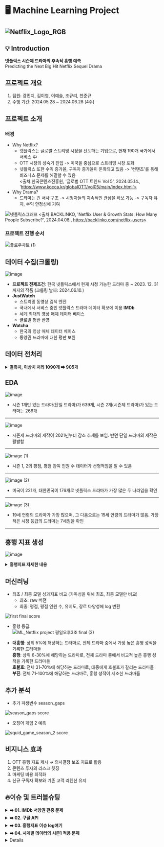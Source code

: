 # 🖥 Machine Learning Project
![Netflix_Logo_RGB](https://github.com/ML-project-3/ML_project/assets/80812507/46328e49-769a-4623-a16a-0288e7a1ba3c)
---
## 💡 Introduction
**넷플릭스 시즌제 드라마의 후속작 흥행 예측**  
Predicting the Next Big Hit Netflix Sequel Drama

## 프로젝트 개요
1. 팀원: 강민지, 김이영, 이예슬, 조규리, 천준규
2. 수행 기간: 2024.05.28 \~ 2024.06.28 (4주)

## 프로젝트 소개
### 배경
- Why Netflix?
    - 넷플릭스는 글로벌 스트리밍 시장을 선도하는 기업으로, 현재 190개 국가에서 서비스 中
    - OTT 시장의 성숙기 진입 -> 미국을 중심으로 스트리밍 시장 포화
    - 넷플릭스 또한 수익 증가율, 구독자 증가율이 둔화되고 있음
    -> '컨텐츠'를 통해 비즈니스 문제를 해결할 수 있음  
  <출처:한국콘텐츠진흥원, '글로벌 OTT 트렌드 Vol 5', 2024.05.14., 'https://www.kocca.kr/globalOTT/vol05/main/index.html'>
- Why Drama?
    - 드라마는 긴 서사 구조 -> 시청자들의 지속적인 관심을 확보 가능
    -> 구독자 유지, 수익 안정성에 기여

![넷플릭스그래프](https://github.com/ML-project-3/ML_project/assets/80812507/654ac587-59f8-43cb-b5c8-c90ea909fa97)
<출처:BACKLINKO, 'Netflix User & Growth Stats: How Many People Subscribe?', 2024.04.08., https://backlinko.com/netflix-users>


### 프로젝트 진행 순서
![플로우차트 (1)](https://github.com/ML-project-3/ML_project/assets/155655348/007df57f-8f62-4b23-9fed-230d74c56556)

## 데이터 수집(크롤링)
![image](https://github.com/ML-project-3/ML_project/assets/155655348/a09a657a-5c8d-4092-983c-840a23e3da8f)

- **프로젝트 전제조건**: 한국 넷플릭스에서 현재 시청 가능한 드라마 중 ~ 2023. 12. 31까지의 작품 (크롤링 날짜: 2024.06.10.)
- **JustWatch**
    - 스트리밍 동영상 검색 엔진
    - 국내에서 서비스 중인 넷플릭스 드라마 데이터 확보에 이용
   **IMDb**
   - 세계 최대의 영상 매체 데이터 베이스
   - 글로벌 평반 반영
- **Watcha**
  - 한국의 영상 매체 데이터 베이스
  - 동양권 드라마에 대한 평판 보완

## 데이터 전처리
<details>
<summary><b> 결측치, 이상치 처리 1090개 ➡ 905개 </b></summary>
  
> **결측치** :  
> < IMDb >
> 1. 연령 등급 보완: 넷플릭스 공식 자료를 참고하여 연령 등급 결측치 보완
> 2. 에피소드 별 평점 결측치 삭제: 드라마 시즌 1, 2의 에피소드 별 평점에 하나라도 결측치가 있을 시 제외
> 3. 한국 방영과의 괴리 해소: 외국에서는 방영했으나 한국에서 서비스하지 않은 경우 그 시즌만 삭제
> 4. 외전 삭제: 정식 시즌이 아니므로 제외
> ---
> < Watcha >
> 1. 평점 통합: 하나의 시즌을 파트 1, 파트 2로 구분한 경우 평균으로 처리
> 2. 결측치 보완 및 삭제:드라마 평점이 존재하지 않는 경우 제작 국가 별 중앙값으로 처리
>
> **이상치** :  
> 드라마 간 평점과 인기의 불균형은 존재하지만 어떤 것이 이상치이고, 이상치가 아닌지 구분할 수 없음
> -> 대중의 의견을 존중하기 위해 이상치 제거는 하지 않음


  
</details>

## EDA
![image](https://github.com/ML-project-3/ML_project/assets/80812507/812a1b3d-1fcb-4b79-9938-a149091b2cb2)
- 시즌 1개만 있는 드라마(단일 드라마)가 639개, 시즌 2개(시즌제 드라마)가 있는 드라마는 266개
---

![image](https://github.com/ML-project-3/ML_project/assets/155655348/abd01e5d-c250-4e8a-941b-68ad61d565a7)
- 시즌제 드라마의 제작이 2021년부터 감소 추세를 보임. 반면 단일 드라마의 제작은 활발함  
---

![image (1)](https://github.com/ML-project-3/ML_project/assets/80812507/a83d29c9-031c-45e3-a12a-3d0e39474b1e)
- 시즌 1, 2의 평점, 평점 참여 인원 수 데이터가 선형적임을 알 수 있음
---

![image (2)](https://github.com/ML-project-3/ML_project/assets/80812507/f0a3430a-6679-45f3-85c9-12503e4a9568)
- 미국이 221개, 대한민국이 176개로 넷플릭스 드라마가 가장 많은 두 나라임을 확인
---

![image (3)](https://github.com/ML-project-3/ML_project/assets/80812507/61bd19b4-e4e1-49e2-879b-9251f3277424)
- 19세 연령의 드라마가 가장 많으며, 그 다음으로는 15세 연령의 드라마가 많음. 가장 적은 시청 등급의 드라마는 7세임을 확인
---

## 흥행 지표 생성
![image](https://github.com/ML-project-3/ML_project/assets/155655348/d1fdd8e0-d8b5-42a8-93dd-4933835cdd78)
<details>
<summary><b> 흥행지표 자세한 내용</b></summary>
  
> **가중치_참고** :  
> **1. 제작 국가**  
>     - 2023년 넷플릭스 시청 시간 보고서 참고      
>     - 상위 1000개 드라마의 제작 국가를 조사 -> 국가 별 비율을 계산    
> **2. 연령 등급**  
>     - 2023년 넷플릭스 시청 보고서를 참조 : 상위 100개 드라마의 연령 등급과 재생 시간을 조사  
> **3. 장르**  
>     - 2023년 넷플릭스 시청 보고서를 참조
> 
> 참고 사이트: FlixPatrol, 'Preferences on Netflix in Q2 2024', 2024.06.24.  https://flixpatrol.com/preferences/netflix/overall/all/2024-2/
> 
> ---
> **계산식** :![흥행 지표](https://github.com/ML-project-3/ML_project/assets/155655348/71127273-f307-4ac5-84ce-5fec6a5a900d)
  
</details>

## 머신러닝
- 최초 / 최종 모델 성과지표 비교 (가독성을 위해 최초, 최종 모델만 비교)
  - 최초: raw 버전
  - 최종: 평점, 평점 인원 수, 유지도, 장르 다양성에 log 변환 

![first   final score](https://github.com/ML-project-3/ML_project/assets/168641346/8172b78a-be47-4896-bfe8-5638b2fc6a06)


- 흥행 등급:  
    ![ML_Netflix project 평일오후3조 final (2)](https://github.com/ML-project-3/ML_project/assets/80812507/6d012b4f-b122-4f08-a19a-8cb5e12c4022)
    
- **대흥행**: 상위 5%에 해당하는 드라마로, 전체 드라마 중에서 가장 높은 흥행 성적을 기록한 드라마들  
  **흥행**: 상위 6-30%에 해당하는 드라마로, 전체 드라마 중에서 비교적 높은 흥행 성적을 기록한 드라마들  
  **호불호**: 전체 31-70%에 해당하는 드라마로, 대중에게 호불호가 갈리는 드라마들  
  **부진**: 전체 71-100%에 해당하는 드라마로, 흥행 성적이 저조한 드라마들  


## 추가 분석
- 추가 파생변수 season_gaps

![season_gaps score](https://github.com/ML-project-3/ML_project/assets/168641346/ea5eaee2-341d-479d-bbc1-424e8db2e667)


- 오징어 게임 2 예측

![squid_game_season_2 score](https://github.com/ML-project-3/ML_project/assets/168641346/28f748d6-88c1-401a-ac87-3eefbcb65db2)

## 비지니스 효과
1. OTT 흥행 지표 제시 → 의사결정 보조 지표로 활용
2. 콘텐츠 투자의 리스크 헷징
3. 마케팅 비용 최적화
4. 신규 구독자 확보와 기존 고객 리텐션 유지

  
## 🔥이슈 및 트러블슈팅

<details>
<summary><b>➡️ 01. IMDb 서양권 편중 문제</b></summary>
  
> **설명** : IMDb는 미국 유저가 30% 이상을 차지하고, 그 다음으로 영국, 캐나다 유저가 많은 특성을 가지고 있음. 때문에 글로벌 평판은 반영 가능하지만, 동양권 드라마에 대한 관심이 덜한 한계가 존재.
>
> **해결** :  한, 중, 일 드라마에 대한 선호가 강한 Watcha를 추가적으로 크롤링하여 동양권 드라마에 대한 평판을 보완하고자 함.
</details>

<details>
<summary><b>➡️ 02. 구글 API</b></summary>
  
> **설명** : 구글 api를 통한 크롤링 시 검색이 500회로 제한되는 문제
>
> **해결** : 셀레니움을 이용해 구글에 직접 검색하는 방식으로 변경. 빠르고 잦은 검색 시 일어나는 reCAPTCHA를 회피하기 위해 랜덤으로 sleep을 실행
</details>

<details>
<summary><b>➡️ 03. 흥행지표 이슈 log얘기</b></summary>

> **설명** : 흥행 지표를 만들 때 데이터를 기반으로 가중치를 설정하는 데 많은 시간이 소요
>
> **해결** : 수집한 데이터가 오른쪽으로 긴 꼬리를 가진 분포를 나타내므로, 로그 변환을 통해 정규 분포에 가깝게 만들어 흥행 지표의 타당성을 확보
  
</details>

<details>
<summary><b>➡️ 04. 시계열 데이터의 시즌1 적용 문제</b></summary>

> **설명** : 시계열 데이터를 이용한 분석을 수행하였으나, 시계열 데이터를 사용할 경우 시즌1의 흥행 점수를 예측할 수 없는 문제 발생
>
> **해결** : 시계열 데이터를 시즌2의 흥행 예측에만 사용하기로 결정하였음. 사이드 프로젝트로 시계열 데이터를 포함하여 새로운 흥행 지표를 생성한 후, 이를 기반으로 머신러닝 모델을 재훈련하여 새로운 흥행 예측을 수행함
</details>

<details>



